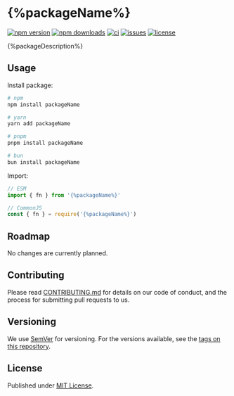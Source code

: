 # {%packageName%}

[![npm version][npm-version-src]][npm-version-href]
[![npm downloads][npm-downloads-src]][npm-downloads-href]
[![ci][ci-src]][ci-href]
[![issues][issues-src]][issues-href]
[![license][license-src]][license-href]

{%packageDescription%}

## Usage

Install package:

```sh
# npm
npm install packageName

# yarn
yarn add packageName

# pnpm
pnpm install packageName

# bun
bun install packageName
```

Import:

```js
// ESM
import { fn } from '{%packageName%}'

// CommonJS
const { fn } = require('{%packageName%}')
```

## Roadmap

No changes are currently planned.

## Contributing

Please read [CONTRIBUTING.md](.github/CONTRIBUTING.md) for details on our code of conduct, and the process for
submitting pull
requests to us.

## Versioning

We use [SemVer](http://semver.org/) for versioning. For the versions available, see
the [tags on this repository](../../tags).

## License

Published under [MIT License](LICENSE.md).

<!-- Badges -->

[npm-version-src]: https://img.shields.io/npm/v/{%packageName%}?style=flat&colorA=1B3C4A&colorB=32A9C3&label=version
[npm-version-href]: https://npmjs.com/package/{%packageName%}
[npm-downloads-src]: https://img.shields.io/npm/dm/{%packageName%}?style=flat&colorA=1B3C4A&colorB=32A9C3&label=downloads
[npm-downloads-href]: https://npmjs.com/package/{%packageName%}
[ci-src]: https://img.shields.io/github/actions/workflow/status/{%repo%}/ci.yml?style=flat&colorA=1B3C4A&colorB=32A9C3&label=ci
[ci-href]: https://github.com/{%repo%}/actions/workflows/ci.yml
[issues-src]: https://img.shields.io/github/issues/{%repo%}?style=flat&colorA=1B3C4A&colorB=32A9C3&label=issues
[issues-href]: https://github.com/{%repo%}/issues
[license-src]: https://img.shields.io/npm/l/{%packageName%}?style=flat&colorA=1B3C4A&colorB=32A9C3&label=license
[license-href]: https://github.com/{%packageName%}/blob/main/LICENSE.md
